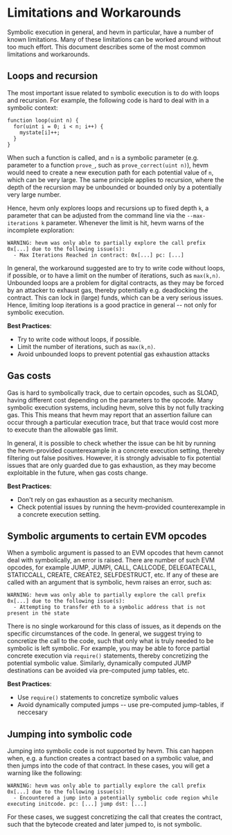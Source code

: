 # Limitations and Workarounds

Symbolic execution in general, and hevm in particular, have a number of known
limitations. Many of these limitations can be worked around without too much
effort. This document describes some of the most common limitations and
workarounds.

## Loops and recursion
The most important issue related to symbolic execution is to do with loops and
recursion. For example, the following code is hard to deal with in a symbolic
context:

```solidity
function loop(uint n) {
  for(uint i = 0; i < n; i++) {
    mystate[i]++;
  }
}
```

When such a function is called, and `n` is a symbolic parameter (e.g. parameter
to a function `prove_`, such as `prove_correct(uint n)`), hevm would need to
create a new execution path for each potential value of `n`, which can be very
large. The same principle applies to recursion, where the depth of the
recursion may be unbounded or bounded only by a potentially very large number.

Hence, hevm only explores loops and recursions up to fixed depth `k`, a
parameter that can be adjusted from the command line via the `--max-iterations
k` parameter. Whenever the limit is hit, hevm warns of the incomplete exploration:

```shell
WARNING: hevm was only able to partially explore the call prefix 0x[...] due to the following issue(s):
  - Max Iterations Reached in contract: 0x[...] pc: [...]
```

In general, the workaround suggested are to try to write code without loops, if
possible, or to have a limit on the number of iterations, such as `max(k,n)`.
Unbounded loops are a problem for digital contracts, as they may be forced by
an attacker to exhaust gas, thereby potentially e.g. deadlocking the contract.
This can lock in (large) funds, which can be a very serious issues. Hence,
limiting loop iterations is a good practice in general -- not only for symbolic
execution.

**Best Practices**:
- Try to write code without loops, if possible.
- Limit the number of iterations, such as `max(k,n)`.
- Avoid unbounded loops to prevent potential gas exhaustion attacks

## Gas costs

Gas is hard to symbolically track, due to certain opcodes, such as SLOAD,
having different cost depending on the parameters to the opcode. Many symbolic
execution systems, including hevm, solve this by not fully tracking gas. This
This means that hevm may report that an assertion
failure can occur through a particular execution trace, but that
trace would cost more to execute than the allowable gas limit.

In general, it is possible to check whether the issue can be hit by running the
hevm-provided counterexample in a concrete execution setting, thereby filtering
out false positives. However, it is strongly advisable to fix potential issues
that are only guarded due to gas exhaustion, as they may become exploitable in
the future, when gas costs change.

**Best Practices**:
- Don't rely on gas exhaustion as a security mechanism.
- Check potential issues by running the hevm-provided counterexample in a
  concrete execution setting.

## Symbolic arguments to certain EVM opcodes

When a symbolic argument is passed to an EVM opcodes that hevm cannot deal with
symbolically, an error is raised. There are number of such EVM opcodes, for
example JUMP, JUMPI, CALL, CALLCODE, DELEGATECALL, STATICCALL, CREATE, CREATE2,
SELFDESTRUCT, etc. If any of these are called with an argument that is
symbolic, hevm raises an error, such as:

```shell
WARNING: hevm was only able to partially explore the call prefix 0x[...] due to the following issue(s):
  - Attempting to transfer eth to a symbolic address that is not present in the state
```

There is no single workaround for this class of issues, as it depends on the
specific circumstances of the code. In general, we suggest trying to concretize
the call to the code, such that only what is truly needed to be symbolic is
left symbolic. For example, you may be able to force partial concrete execution via
`require()` statements, thereby concretizing the potential symbolic value. Similarly,
dynamically computed JUMP destinations can be avoided via pre-computed jump tables, etc.

**Best Practices**:
* Use `require()` statements to concretize symbolic values
* Avoid dynamically computed jumps -- use pre-computed jump-tables, if neccesary

## Jumping into symbolic code

Jumping into symbolic code is not supported by hevm. This can happen when, e.g.
a function creates a contract based on a symbolic value, and then jumps into
the code of that contract. In these cases, you will get a warning like the
following:

```shell
WARNING: hevm was only able to partially explore the call prefix 0x[...] due to the following issue(s):
  - Encountered a jump into a potentially symbolic code region while executing initcode. pc: [...] jump dst: [...]
```

For these cases, we suggest concretizing the call that creates the contract,
such that the bytecode created and later jumped to, is not symbolic.

